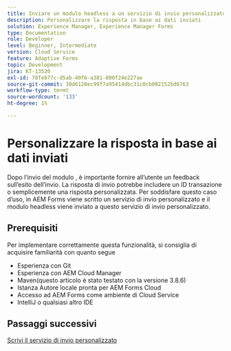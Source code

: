```yaml
---
title: Inviare un modulo headless a un servizio di invio personalizzato
description: Personalizzare la risposta in base ai dati inviati
solution: Experience Manager, Experience Manager Forms
type: Documentation
role: Developer
level: Beginner, Intermediate
version: Cloud Service
feature: Adaptive Forms
topic: Development
jira: KT-13520
exl-id: 78fe677c-d5ab-40f6-a381-800f24e227ae
source-git-commit: 30d6120ec99f7a95414dbc31c0cb002152bd6763
workflow-type: tm+mt
source-wordcount: '133'
ht-degree: 1%

---
```


# Personalizzare la risposta in base ai dati inviati

Dopo l’invio del modulo , è importante fornire all’utente un feedback sull’esito dell’invio. La risposta di invio potrebbe includere un ID transazione o semplicemente una risposta personalizzata. Per soddisfare questo caso d’uso, in AEM Forms viene scritto un servizio di invio personalizzato e il modulo headless viene inviato a questo servizio di invio personalizzato.

## Prerequisiti

Per implementare correttamente questa funzionalità, si consiglia di acquisire familiarità con quanto segue

* Esperienza con Git
* Esperienza con AEM Cloud Manager
* Maven(questo articolo è stato testato con la versione 3.8.6)
* Istanza Autore locale pronta per AEM Forms Cloud
* Accesso ad AEM Forms come ambiente di Cloud Service
* IntelliJ o qualsiasi altro IDE


## Passaggi successivi

[Scrivi il servizio di invio personalizzato](./custom-submit-service.md)
